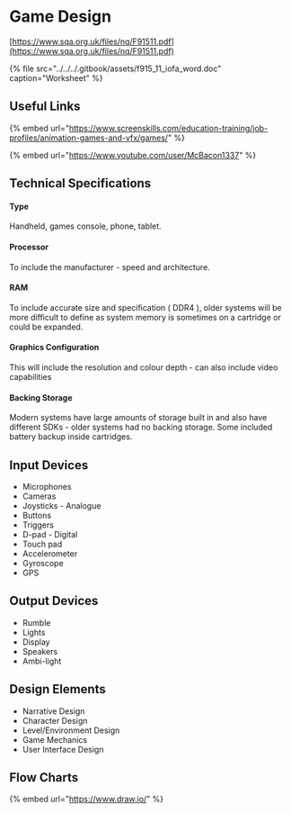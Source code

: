 # Game Design

[https://www.sqa.org.uk/files/nq/F91511.pdf](https://www.sqa.org.uk/files/nq/F91511.pdf)

{% file src="../../../.gitbook/assets/f915\_11\_iofa\_word.doc" caption="Worksheet" %}

## Useful Links

{% embed url="https://www.screenskills.com/education-training/job-profiles/animation-games-and-vfx/games/" %}

{% embed url="https://www.youtube.com/user/McBacon1337" %}

## Technical Specifications

#### Type

Handheld, games console, phone, tablet.

#### Processor

To include the manufacturer - speed and architecture.

#### RAM

To include accurate  size and specification \( DDR4 \), older systems will be more difficult to define as system memory is sometimes on a cartridge or could be expanded.

#### Graphics Configuration

This will include the resolution and colour depth - can also include video capabilities

#### Backing Storage

Modern systems have large amounts of storage built in and also have different SDKs - older systems had no backing storage. Some included battery backup inside cartridges.

## Input Devices

* Microphones
* Cameras
* Joysticks - Analogue
* Buttons
* Triggers
* D-pad - Digital
* Touch pad
* Accelerometer
* Gyroscope
* GPS

## Output Devices

* Rumble
* Lights
* Display
* Speakers
* Ambi-light

## Design Elements

* Narrative Design
* Character Design
* Level/Environment Design
* Game Mechanics
* User Interface Design

## Flow Charts

{% embed url="https://www.draw.io/" %}



